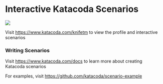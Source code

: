 # Interactive Katacoda Scenarios

[![](http://shields.katacoda.com/katacoda/knifetm/count.svg)](https://www.katacoda.com/knifetm "Get your profile on Katacoda.com")

Visit https://www.katacoda.com/knifetm to view the profile and interactive scenarios

### Writing Scenarios
Visit https://www.katacoda.com/docs to learn more about creating Katacoda scenarios

For examples, visit https://github.com/katacoda/scenario-example
